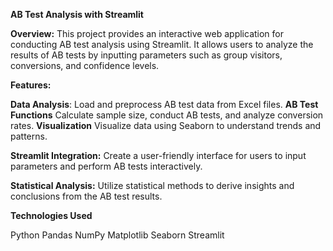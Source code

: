 **AB Test Analysis with Streamlit**


**Overview:**
This project provides an interactive web application for conducting AB test analysis using Streamlit. It allows users to analyze the results of AB tests by inputting parameters such as group visitors, conversions, and confidence levels.

**Features:**

**Data Analysis**: 
Load and preprocess AB test data from Excel files.
**AB Test Functions** 
Calculate sample size, conduct AB tests, and analyze conversion rates.
**Visualization** 
Visualize data using Seaborn to understand trends and patterns.


**Streamlit Integration:** 
Create a user-friendly interface for users to input parameters and perform AB tests interactively.

**Statistical Analysis:**
Utilize statistical methods to derive insights and conclusions from the AB test results.

**Technologies Used**

Python
Pandas
NumPy
Matplotlib
Seaborn
Streamlit
